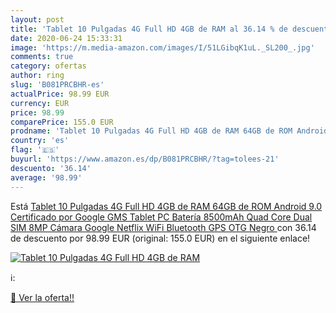 ```yaml
---
layout: post
title: 'Tablet 10 Pulgadas 4G Full HD 4GB de RAM al 36.14 % de descuento'
date: 2020-06-24 15:33:31
image: 'https://m.media-amazon.com/images/I/51LGibqK1uL._SL200_.jpg'
comments: true
category: ofertas
author: ring
slug: 'B081PRCBHR-es'
actualPrice: 98.99 EUR
currency: EUR
price: 98.99
comparePrice: 155.0 EUR
prodname: 'Tablet 10 Pulgadas 4G Full HD 4GB de RAM 64GB de ROM Android 9.0 Certificado por Google GMS Tablet PC Batería 8500mAh Quad Core Dual SIM 8MP Cámara Google Netflix WiFi Bluetooth GPS OTG Negro '
country: 'es'
flag: '🇪🇸'
buyurl: 'https://www.amazon.es/dp/B081PRCBHR/?tag=tolees-21'
descuento: '36.14'
average: '98.99'
---
```


Está [Tablet 10 Pulgadas 4G Full HD 4GB de RAM 64GB de ROM Android 9.0 Certificado por Google GMS Tablet PC Batería 8500mAh Quad Core Dual SIM 8MP Cámara Google Netflix WiFi Bluetooth GPS OTG Negro ](https://www.amazon.es/dp/B081PRCBHR/?tag=tolees-21) con 36.14 de descuento por 98.99 EUR (original: 155.0 EUR) en el siguiente enlace!

[![Tablet 10 Pulgadas 4G Full HD 4GB de RAM](https://m.media-amazon.com/images/I/51LGibqK1uL._SL200_.jpg)](https://www.amazon.es/dp/B081PRCBHR/?tag=tolees-21)

ℹ️:


[🛒 Ver la oferta!!](https://www.amazon.es/dp/B081PRCBHR/?tag=tolees-21)

